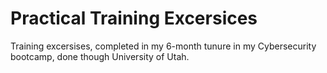 # Practical Training Excersices
 Training excersises, completed in my 6-month tunure in my Cybersecurity bootcamp, done though University of Utah.

